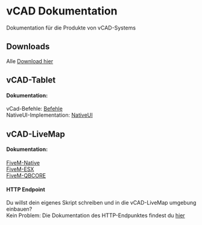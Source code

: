 # vCAD Dokumentation
Dokumentation für die Produkte von vCAD-Systems

## Downloads
Alle [Download hier](download)  

## vCAD-Tablet

#### Dokumentation:

vCad-Befehle: [Befehle](tablet/befehl)  
NativeUI-Implementation: [NativeUI](tablet/nativeui)


## vCAD-LiveMap

#### Dokumentation:

[FiveM-Native](livemap/fivem/standalone)  
[FiveM-ESX](livemap/fivem/esx)  
[FiveM-QBCORE](livemap/fivem/qbcore)  

#### HTTP Endpoint
Du willst dein eigenes Skript schreiben und in die vCAD-LiveMap umgebung einbauen?  
Kein Problem: Die Dokumentation des HTTP-Endpunktes findest du [hier](livemap/endpoint/endpoint)